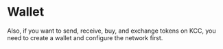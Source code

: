 # Wallet

Also, if you want to send, receive, buy, and exchange tokens on KCC, you need to create a wallet and configure the network first.
